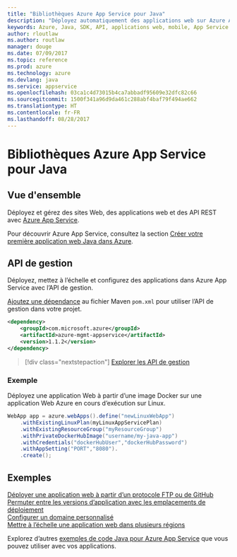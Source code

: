 ```yaml
---
title: "Bibliothèques Azure App Service pour Java"
description: "Déployez automatiquement des applications web sur Azure App Service à l’aide de l’API de gestion Azure."
keywords: Azure, Java, SDK, API, applications web, mobile, App Service
author: rloutlaw
ms.author: routlaw
manager: douge
ms.date: 07/09/2017
ms.topic: reference
ms.prod: azure
ms.technology: azure
ms.devlang: java
ms.service: appservice
ms.openlocfilehash: 03ca1c4d73015b4ca7abbadf95609e32dfc82c66
ms.sourcegitcommit: 1500f341a96d9da461c288abf4baf79f494ae662
ms.translationtype: HT
ms.contentlocale: fr-FR
ms.lasthandoff: 08/28/2017
---
```

# <a name="azure-app-service-libraries-for-java"></a>Bibliothèques Azure App Service pour Java

## <a name="overview"></a>Vue d'ensemble

Déployez et gérez des sites Web, des applications web et des API REST avec [Azure App Service](/azure/app-service).

Pour découvrir Azure App Service, consultez la section [Créer votre première application web Java dans Azure](/azure/app-service-web/app-service-web-get-started-java).

## <a name="management-api"></a>API de gestion

Déployez, mettez à l’échelle et configurez des applications dans Azure App Service avec l’API de gestion.

[Ajoutez une dépendance](https://maven.apache.org/guides/getting-started/index.html#How_do_I_use_external_dependencies) au fichier Maven `pom.xml` pour utiliser l’API de gestion dans votre projet.

```XML
<dependency>
    <groupId>com.microsoft.azure</groupId>
    <artifactId>azure-mgmt-appservice</artifactId>
    <version>1.1.2</version>
</dependency>
```   

> [!div class="nextstepaction"]
> [Explorer les API de gestion](/java/api/overview/azure)

### <a name="example"></a>Exemple

Déployez une application Web à partir d’une image Docker sur une application Web Azure en cours d’exécution sur Linux.

```java
WebApp app = azure.webApps().define("newLinuxWebApp")
    .withExistingLinuxPlan(myLinuxAppServicePlan)
    .withExistingResourceGroup("myResourceGroup")
    .withPrivateDockerHubImage("username/my-java-app")
    .withCredentials("dockerHubUser","dockerHubPassword")
    .withAppSetting("PORT","8080").
    .create();
```

## <a name="samples"></a>Exemples

[Déployer une application web à partir d’un protocole FTP ou de GitHub][1]  
[Permuter entre les versions d’application avec les emplacements de déploiement][2]  
[Configurer un domaine personnalisé][3]   
[Mettre à l’échelle une application web dans plusieurs régions][4]   

Explorez d’autres [exemples de code Java pour Azure App Service](https://azure.microsoft.com/resources/samples/?platform=java&term=appservice) que vous pouvez utiliser avec vos applications.

[1]: ../docs-ref-conceptual/java-sdk-configure-webapp-sources.md
[2]: https://azure.microsoft.com/resources/samples/app-service-java-manage-staging-and-production-slots-for-web-apps/
[3]: https://azure.microsoft.com/resources/samples/app-service-java-manage-web-apps-with-custom-domains/
[4]: https://azure.microsoft.com/resources/samples/app-service-java-scale-web-apps-on-linux/
